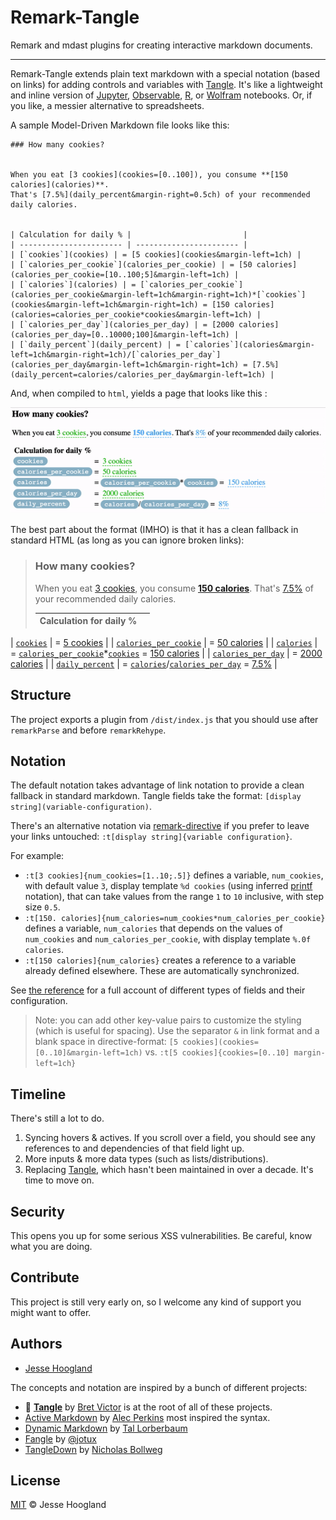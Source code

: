 # Remark-Tangle

Remark and mdast plugins for creating interactive markdown documents.

---

Remark-Tangle extends plain text markdown with a special notation (based on links) for adding controls and variables with [Tangle](http://worrydream.com/Tangle/guide.html). It's like a lightweight and inline version of [Jupyter](https://jupyter.org/), [Observable](https://observablehq.com/), [R](https://bookdown.org/yihui/rmarkdown/notebook.html), or [Wolfram](https://www.wolfram.com/notebooks/) notebooks. Or, if you like, a messier
alternative to spreadsheets.

A sample Model-Driven Markdown file looks like this:

```
### How many cookies?


When you eat [3 cookies](cookies=[0..100]), you consume **[150 calories](calories)**. 
That's [7.5%](daily_percent&margin-right=0.5ch) of your recommended daily calories.


| Calculation for daily % |                         |
| ----------------------- | ----------------------- |
| [`cookies`](cookies) | = [5 cookies](cookies&margin-left=1ch) |
| [`calories_per_cookie`](calories_per_cookie) | = [50 calories](calories_per_cookie=[10..100;5]&margin-left=1ch) | 
| [`calories`](calories) | = [`calories_per_cookie`](calories_per_cookie&margin-left=1ch&margin-right=1ch)*[`cookies`](cookies&margin-left=1ch&margin-right=1ch) = [150 calories](calories=calories_per_cookie*cookies&margin-left=1ch) |
| [`calories_per_day`](calories_per_day) | = [2000 calories](calories_per_day=[0..10000;100]&margin-left=1ch) |
| [`daily_percent`](daily_percent) | = [`calories`](calories&margin-left=1ch&margin-right=1ch)/[`calories_per_day`](calories_per_day&margin-left=1ch&margin-right=1ch) = [7.5%](daily_percent=calories/calories_per_day&margin-left=1ch) |

```

And, when compiled to `html`, yields a page that looks like this :

![demo-video](docs/media/demo.gif)

The best part about the format (IMHO) is that it has a clean fallback in standard HTML (as long as you can ignore broken links):

> ### How many cookies?
> When you eat [3 cookies](cookies=[0..100]), you consume **[150 calories](calories)**. 
That's [7.5%](daily_percent&margin-right=0.5ch) of your recommended daily calories.
>
> |  Calculation for daily % |                         |
> | ----------------------- | ----------------------- |
| [`cookies`](cookies) | = [5 cookies](cookies&margin-left=1ch) |
| [`calories_per_cookie`](calories_per_cookie) | = [50 calories](calories_per_cookie=[10..100;5]&margin-left=1ch) | 
| [`calories`](calories) | = [`calories_per_cookie`](calories_per_cookie&margin-left=1ch&margin-right=1ch)*[`cookies`](cookies&margin-left=1ch&margin-right=1ch) = [150 calories](calories=calories_per_cookie*cookies&margin-left=1ch) |
| [`calories_per_day`](calories_per_day) | = [2000 calories](calories_per_day=[0..10000;100]&margin-left=1ch) |
| [`daily_percent`](daily_percent) | = [`calories`](calories&margin-left=1ch&margin-right=1ch)/[`calories_per_day`](calories_per_day&margin-left=1ch&margin-right=1ch) = [7.5%](daily_percent=calories/calories_per_day&margin-left=1ch) |


## Structure

The project exports a plugin from `/dist/index.js` that you should use after `remarkParse` and before `remarkRehype`.


## Notation

The default notation takes advantage of link notation to provide a clean fallback in standard markdown. 
Tangle fields take the format: `[display string](variable-configuration)`.

There's an alternative notation via
 [remark-directive](https://github.com/remarkjs/remark-directive) if you prefer to leave your links untouched: `:t[display string]{variable configuration}`.

For example:

- `:t[3 cookies]{num_cookies=[1..10;.5]}` defines a variable, `num_cookies`, with default value `3`, display template `%d cookies` (using inferred [printf](https://alvinalexander.com/programming/printf-format-cheat-sheet/) notation), that can take values from the range `1` to `10` inclusive, with step size `0.5`.
- `:t[150. calories]{num_calories=num_cookies*num_calories_per_cookie}` defines a variable, `num_calories` that depends on the values of `num_cookies` and `num_calories_per_cookie`, with display template `%.0f calories`.
- `:t[150 calories]{num_calories}` creates a reference to a variable already defined elsewhere. These are automatically synchronized.

See [the reference](/docs/reference.md) for a full account of different types of fields and their configuration.

> Note: you can add other key-value pairs to customize the styling (which is useful for spacing).
> Use the separator `&` in link format and a blank space in directive-format: `[5 cookies](cookies=[0..10]&margin-left=1ch)` vs. `:t[5 cookies]{cookies=[0..10] margin-left=1ch}`

## Timeline

There's still a lot to do.

1. Syncing hovers & actives. If you scroll over a field, you should see any references to and dependencies of that field light up.
2. More inputs & more data types (such as lists/distributions).
3. Replacing [Tangle](https://github.com/worrydream/Tangle), which hasn't been maintained in over a decade. It's time to move on.

## Security

This opens you up for some serious XSS vulnerabilities. Be careful, know what you are doing.

## Contribute

This project is still very early on, so I welcome any kind of support you might want to offer.

## Authors

- [Jesse Hoogland](https://jessehoogland.com)

The concepts and notation are inspired by a bunch of different projects:

- 🙌 **[Tangle](http://worrydream.com/Tangle/guide.html)** by [Bret Victor](http://worrydream.com/) is at the root of all of these projects.
- [Active Markdown](https://github.com/alecperkins/active-markdown) by [Alec Perkins](https://github.com/alecperkins) most inspired the syntax.
- [Dynamic Markdown](https://github.com/tal-baum/dynamic-markdown) by [Tal Lorberbaum](https://github.com/tal-baum)
- [Fangle](https://jotux.github.io/fangle/) by [@jotux](https://github.com/jotux)
- [TangleDown](https://github.com/bollwyvl/TangleDown/tree/master/tangledown) by [Nicholas Bollweg](https://github.com/bollwyvl)

## License

[MIT]() © Jesse Hoogland 
